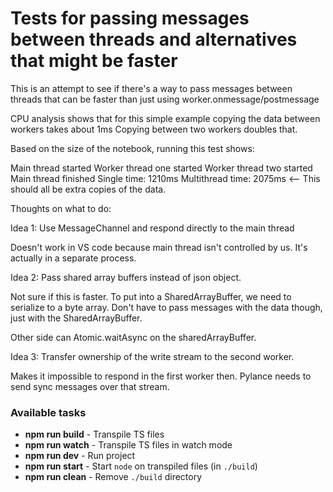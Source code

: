 # Tests for passing messages between threads and alternatives that might be faster

This is an attempt to see if there's a way to pass messages between threads that can
be faster than just using worker.onmessage/postmessage

CPU analysis shows that for this simple example copying the data between workers takes about 1ms
Copying between two workers doubles that.

Based on the size of the notebook, running this test shows:

Main thread started
Worker thread one started
Worker thread two started
Main thread finished
Single time: 1210ms
Multithread time: 2075ms <-- This should all be extra copies of the data.

Thoughts on what to do:

Idea 1: Use MessageChannel and respond directly to the main thread

Doesn't work in VS code because main thread isn't controlled by us. It's actually in a separate process.

Idea 2: Pass shared array buffers instead of json object.

Not sure if this is faster. To put into a SharedArrayBuffer, we need to serialize to a byte array. Don't have
to pass messages with the data though, just with the SharedArrayBuffer.

Other side can Atomic.waitAsync on the sharedArrayBuffer.

Idea 3: Transfer ownership of the write stream to the second worker.

Makes it impossible to respond in the first worker then. Pylance needs to send sync messages over that stream.

### Available tasks

-   **npm run build** - Transpile TS files
-   **npm run watch** - Transpile TS files in watch mode
-   **npm run dev** - Run project
-   **npm run start** - Start `node` on transpiled files (in `./build`)
-   **npm run clean** - Remove `./build` directory
